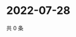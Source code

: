 # 2022-07-28

共 0 条

<!-- BEGIN WEIBO -->
<!-- 最后更新时间 Thu Jul 28 2022 12:00:29 GMT+0800 (China Standard Time) -->

<!-- END WEIBO -->
